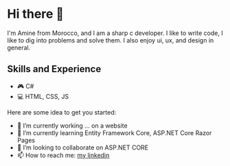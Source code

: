 # Hi there 👋

I'm Amine from Morocco, and I am a sharp c developer. I like to write code, I like to dig into problems and solve them. I also enjoy ui, ux, and design in general.

## Skills and Experience
* 🎮 C#
* 💻 HTML, CSS, JS


Here are some idea to get you started:

- 🔭 I’m currently working ... on a website 
- 🌱 I’m currently learning Entity Framework Core, ASP.NET Core Razor Pages
- 👯 I’m looking to collaborate on ASP.NET CORE 
- 📫 How to reach me: [my linkedin](https://www.linkedin.com/in/aminetissilguit/)




